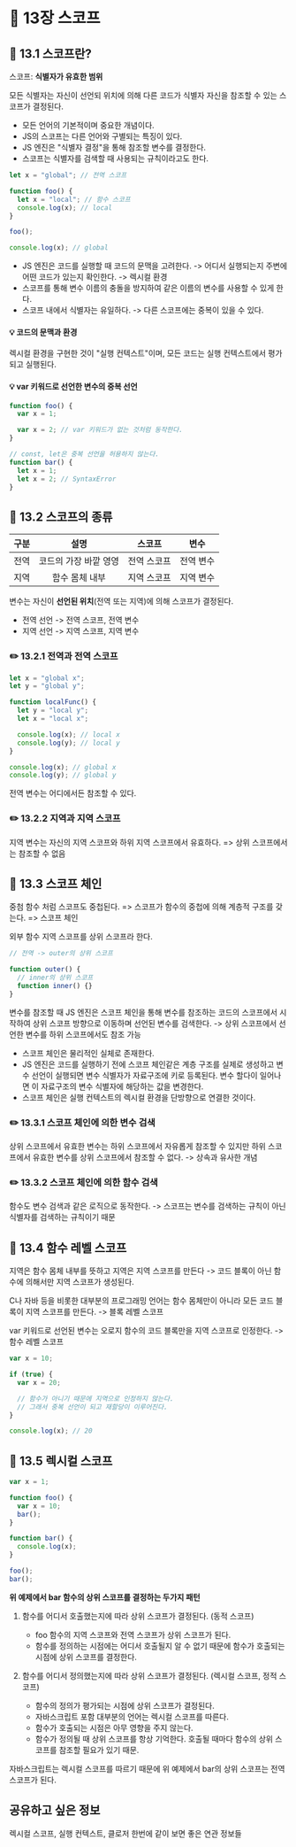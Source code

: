 # 📕 13장 스코프

## 📝 13.1 스코프란?

스코프: **식별자가 유효한 범위**

모든 식별자는 자신이 선언되 위치에 의해 다른 코드가 식별자 자신을 참조할 수 있는 스코프가 결정된다.

- 모든 언어의 기본적이며 중요한 개념이다.
- JS의 스코프는 다른 언어와 구별되는 특징이 있다.
- JS 엔진은 "식별자 결정"을 통해 참조할 변수를 결정한다.
- 스코프는 식별자를 검색할 때 사용되는 규칙이라고도 한다.

```js
let x = "global"; // 전역 스코프

function foo() {
  let x = "local"; // 함수 스코프
  console.log(x); // local
}

foo();

console.log(x); // global
```

- JS 엔진은 코드를 실행할 때 코드의 문맥을 고려한다. -> 어디서 실행되는지 주변에 어떤 코드가 있는지 확인한다. -> 렉시컬 환경
- 스코프를 통해 변수 이름의 충돌을 방지하여 같은 이름의 변수를 사용할 수 있게 한다.
- 스코프 내에서 식별자는 유일하다. -> 다른 스코프에는 중복이 있을 수 있다.

#### 💡 코드의 문맥과 환경

렉시컬 환경을 구현한 것이 "실행 컨텍스트"이며, 모든 코드는 실행 컨텍스트에서 평가되고 실행된다.

#### 💡 var 키워드로 선언한 변수의 중복 선언

```js
function foo() {
  var x = 1;

  var x = 2; // var 키워드가 없는 것처럼 동작한다.
}

// const, let은 중복 선언을 허용하지 않는다.
function bar() {
  let x = 1;
  let x = 2; // SyntaxError
}
```

## 📝 13.2 스코프의 종류

| 구분 |         설명          |   스코프    |   변수    |
| :--: | :-------------------: | :---------: | :-------: |
| 전역 | 코드의 가장 바깥 영영 | 전역 스코프 | 전역 변수 |
| 지역 |    함수 몸체 내부     | 지역 스코프 | 지역 변수 |

변수는 자신이 **선언된 위치**(전역 또는 지역)에 의해 스코프가 결정된다.

- 전역 선언 -> 전역 스코프, 전역 변수
- 지역 선언 -> 지역 스코프, 지역 변수

### ✏️ 13.2.1 전역과 전역 스코프

```js
let x = "global x";
let y = "global y";

function localFunc() {
  let y = "local y";
  let x = "local x";

  console.log(x); // local x
  console.log(y); // local y
}

console.log(x); // global x
console.log(y); // global y
```

전역 변수는 어디에서든 참조할 수 있다.

### ✏️ 13.2.2 지역과 지역 스코프

지역 변수는 자신의 지역 스코프와 하위 지역 스코프에서 유효하다. => 상위 스코프에서는 참조할 수 없음

## 📝 13.3 스코프 체인

중첨 함수 처럼 스코프도 중첩된다. => 스코프가 함수의 중첩에 의해 계층적 구조를 갖는다. => 스코프 체인

외부 함수 지역 스코프를 상위 스코프라 한다.

```js
// 전역 -> outer의 상위 스코프

function outer() {
  // inner의 상위 스코프
  function inner() {}
}
```

변수를 참조할 때 JS 엔진은 스코프 체인을 통해 변수를 참조하는 코드의 스코프에서 시작하여 상위 스코프 방향으로 이동하며 선언된 변수를 검색한다. -> 상위 스코프에서 선언한 변수를 하위 스코프에서도 참조 가능

- 스코프 체인은 물리적인 실체로 존재한다.
- JS 엔진은 코드를 실행하기 전에 스코프 체인같은 계층 구조를 실제로 생성하고 변수 선언이 실행되면 변수 식별자가 자료구조에 키로 등록된다. 변수 할다이 일어나면 이 자료구조의 변수 식별자에 해당하는 값을 변경한다.
- 스코프 체인은 실행 컨텍스트의 렉시컬 환경을 단방향으로 연결한 것이다.

### ✏️ 13.3.1 스코프 체인에 의한 변수 검색

상위 스코프에서 유효한 변수는 하위 스코프에서 자유롭게 참조할 수 있지만 하위 스코프에서 유효한 변수를 상위 스코프에서 참조할 수 없다. -> 상속과 유사한 개념

### ✏️ 13.3.2 스코프 체인에 의한 함수 검색

함수도 변수 검색과 같은 로직으로 동작한다. -> 스코프는 변수를 검색하는 규칙이 아닌 식별자를 검색하는 규칙이기 때문

## 📝 13.4 함수 레벨 스코프

지역은 함수 몸체 내부를 뜻하고 지역은 지역 스코프를 만든다 -> 코드 블록이 아닌 함수에 의해서만 지역 스코프가 생성된다.

C나 자바 등을 비롯한 대부분의 프로그래밍 언어는 함수 몸체만이 아니라 모든 코드 블록이 지역 스코프를 만든다. -> 블록 레벨 스코프

var 키워드로 선언된 변수는 오로지 함수의 코드 블록만을 지역 스코프로 인정한다. -> 함수 레벨 스코프

```js
var x = 10;

if (true) {
  var x = 20;

  // 함수가 아니기 때문에 지역으로 인정하지 않는다.
  // 그래서 중복 선언이 되고 재할당이 이루어진다.
}

console.log(x); // 20
```

## 📝 13.5 렉시컬 스코프

```js
var x = 1;

function foo() {
  var x = 10;
  bar();
}

function bar() {
  console.log(x);
}

foo();
bar();
```

**위 예제에서 bar 함수의 상위 스코프를 결정하는 두가지 패턴**

1. 함수를 어디서 호출했는지에 따라 상위 스코프가 결정된다. (동적 스코프)

   - foo 함수의 지역 스코프와 전역 스코프가 상위 스코프가 된다.
   - 함수를 정의하는 시점에는 어디서 호출될지 알 수 없기 때문에 함수가 호출되는 시점에 상위 스코프를 결정한다.

2. 함수를 어디서 정의했는지에 따라 상위 스코프가 결정된다. (렉시컬 스코프, 정적 스코프)
   - 함수의 정의가 평가되는 시점에 상위 스코프가 결정된다.
   - 자바스크립트 포함 대부분의 언어는 렉시컬 스코프를 따른다.
   - 함수가 호출되는 시점은 아무 영향을 주지 않는다.
   - 함수가 정의될 때 상위 스코프를 항상 기억한다. 호출될 때마다 함수의 상위 스코프를 참조할 필요가 있기 때문.

자바스크립트는 렉시컬 스코프를 따르기 때문에 위 예제에서 bar의 상위 스코프는 전역 스코프가 된다.

## 공유하고 싶은 정보

렉시컬 스코프, 실행 컨텍스트, 클로저 한번에 같이 보면 좋은 연관 정보들
